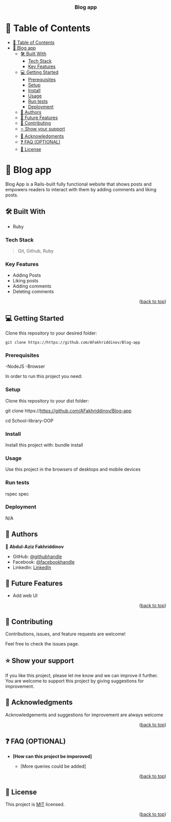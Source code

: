 <a name="readme-top"></a>

<div align="center">

  <h3><b>Blog app</b></h3>

</div>

# 📗 Table of Contents

- [📗 Table of Contents](#-table-of-contents)
- [📖 Blog app ](#-school-library-oop-)
  - [🛠 Built With ](#-built-with-)
    - [Tech Stack ](#tech-stack-)
    - [Key Features ](#key-features-)
  - [💻 Getting Started ](#-getting-started-)
    - [Prerequisites](#prerequisites)
    - [Setup](#setup)
    - [Install](#install)
    - [Usage](#usage)
    - [Run tests](#run-tests)
    - [Deployment](#deployment)
  - [👥 Authors ](#-authors-)
  - [🔭 Future Features ](#-future-features-)
  - [🤝 Contributing ](#-contributing-)
  - [⭐️ Show your support ](#️-show-your-support-)
  - [🙏 Acknowledgments ](#-acknowledgments-)
  - [❓ FAQ (OPTIONAL) ](#-faq-optional-)
  - [📝 License ](#-license-)

<!-- PROJECT DESCRIPTION -->

# 📖 Blog app <a name="about-project"></a>

Blog App is a Rails-built fully functional website that shows posts and empowers readers to interact with them by adding comments and liking posts.
## 🛠 Built With <a name="built-with"></a>

- Ruby

### Tech Stack <a name="tech-stack"></a>

> Git,
> Github,
> Ruby

### Key Features <a name="key-features"></a>

- Adding Posts
- Liking posts
- Adding comments
- Deleting comments

<p align="right">(<a href="#readme-top">back to top</a>)</p>

## 💻 Getting Started <a name="getting-started"></a>

Clone this repository to your desired folder:

```
git clone https://https://github.com/AFakhriddinov/Blog-app
```

### Prerequisites

-NodeJS
-Browser

In order to run this project you need:

### Setup

Clone this repository to your dist folder:

git clone https://https://github.com/AFakhriddinov/Blog-app

cd School-library-OOP

### Install

Install this project with:
bundle install

### Usage

Use this project in the browsers of desktops and mobile devices

### Run tests

rspec spec

### Deployment

N/A

## 👥 Authors <a name="authors"></a>

👤 **Abdul-Aziz Fakhriddinov**

- GitHub: [@githubhandle](https://github.com/AFakhriddinov)
- Facebook: [@facebookhandle](https://www.facebook.com/abdulaziz.faxriddinov)
- LinkedIn: [LinkedIn](https://www.linkedin.com/in/afakhriddinov/)

## 🔭 Future Features <a name="future-features"></a>

- Add web UI

<p align="right">(<a href="#readme-top">back to top</a>)</p>

## 🤝 Contributing <a name="contributing"></a>

Contributions, issues, and feature requests are welcome!

Feel free to check the issues page.

## ⭐️ Show your support <a name="support"></a>

If you like this project, please let me know and we can improve it further. You are welcome to support this project by giving suggestions for improvement.

## 🙏 Acknowledgments <a name="acknowledgements"></a>

Acknowledgements and suggestions for improvement are always welcome

<p align="right">(<a href="#readme-top">back to top</a>)</p>

## ❓ FAQ (OPTIONAL) <a name="faq"></a>

- **[How can this project be imporoved]**

  - [More queries could be added]

<p align="right">(<a href="#readme-top">back to top</a>)</p>

## 📝 License <a name="license"></a>

This project is [MIT](https://github.com/AFakhriddinov/Blog-app/blob/dev/LICENSE) licensed.

<p align="right">(<a href="#readme-top">back to top</a>)</p>
